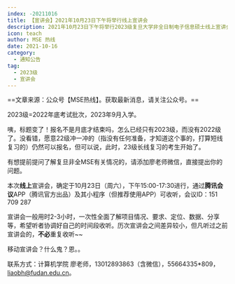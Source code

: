 ```yaml
---
index: -20211016
title: 【宣讲会】2021年10月23日下午将举行线上宣讲会
description: 2021年10月23日下午将举行2023级复旦大学非全日制电子信息硕士线上宣讲会
icon: teach
author: MSE 热线
date: 2021-10-16
category:
  - 通知公告
tag:
  - 2023级
  - 宣讲会
---
```


==文章来源：公众号【MSE热线】。获取最新消息，请关注公众号。==

2023级=2022年底考试批次，2023年9月入学。

咦，标题变了！报名不是月底才结束吗，怎么已经只有2023级，而没有2022级了。没看错，愿意22级冲一冲的（指没有任何准备，才知道这个事的，打算短线复习的）仍然可以报名，但可以说，此时，23级长线复习的考生开始了。

有想提前提问了解复旦非全MSE有关情况的，请添加廖老师微信，直接提出你的问题。

本次**线上**宣讲会，确定于10月23日（周六），下午15:00-17:30进行，通过**腾讯会议**APP（腾讯官方出品）及其小程序（但推荐使用APP）可收听，会议ID：151 709 287

宣讲会一般用时2-3小时，一次性全面了解项目情况、要求、定位、数据、分享等，希望听者协调好自己的时间段收听。历次宣讲会之间差异较小，但凡听过之前宣讲会的，**不必**重复收听~~

移动宣讲会？什么鬼？恩。。

联系方式：计算机学院 廖老师，13012893863（含微信），55664335*809，liaobh@fudan.edu.cn。